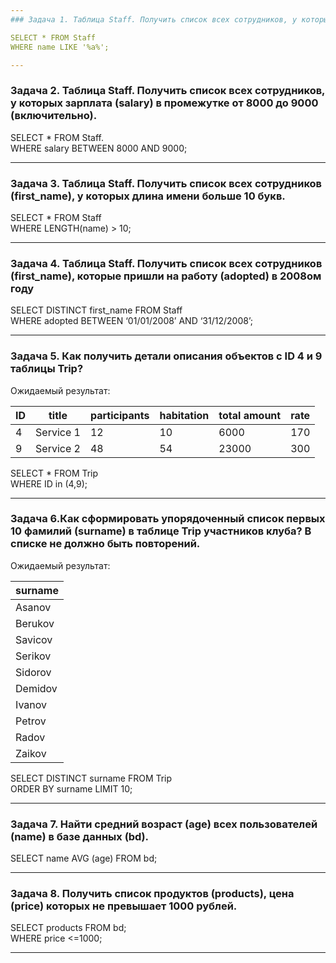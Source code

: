 ```yaml
---
### Задача 1. Таблица Staff. Получить список всех сотрудников, у которых в имени (name) есть буква 'a'.   

SELECT * FROM Staff  
WHERE name LIKE '%a%';  

---
```

### Задача 2. Таблица Staff. Получить список всех сотрудников, у которых зарплата  (salary) в промежутке от 8000 до 9000 (включительно).  

SELECT * FROM Staff.  
WHERE salary BETWEEN 8000 AND 9000;  

---
### Задача 3. Таблица Staff. Получить список всех сотрудников (first_name), у которых длина имени больше 10 букв.  

SELECT * FROM Staff  
WHERE LENGTH(name) > 10;  

---
### Задача 4. Таблица Staff.  Получить список всех сотрудников (first_name),  которые пришли на работу (adopted) в 2008ом году  

SELECT DISTINCT first_name FROM Staff  
WHERE adopted BETWEEN ‘01/01/2008’ AND ‘31/12/2008’;  

---
### Задача 5. Как получить детали описания объектов с ID 4 и 9 таблицы Trip?   

Ожидаемый результат:  

| ID  | title     | participants | habitation | total amount| rate |
| --- | --------- | ------------ | ---------- |------------ | ---  | 
| 4   | Service 1 | 12           | 10         | 6000        | 170  | 
| 9   | Service 2 | 48           | 54         | 23000       | 300  |

SELECT * FROM Trip  
WHERE ID in (4,9);   

---
### Задача 6.Как сформировать упорядоченный список первых 10 фамилий (surname) в таблице Trip участников клуба? В списке не должно быть повторений.  

Ожидаемый результат:  

| surname |        
| ------- | 
| Asanov  | 
| Berukov|
| Savicov |
| Serikov | 
| Sidorov | 
| Demidov| 
| Ivanov  | 
| Petrov  | 
| Radov  |
| Zaikov  |
  
SELECT DISTINCT surname FROM Trip  
ORDER BY surname LIMIT 10;            

---
### Задача 7. Найти средний возраст (age) всех пользователей (name) в базе данных (bd).  

SELECT name  AVG (age) FROM bd;  

---
### Задача 8. Получить список продуктов (products), цена (price) которых не превышает 1000 рублей.  

SELECT products FROM bd;  
WHERE price <=1000;  

---

	
